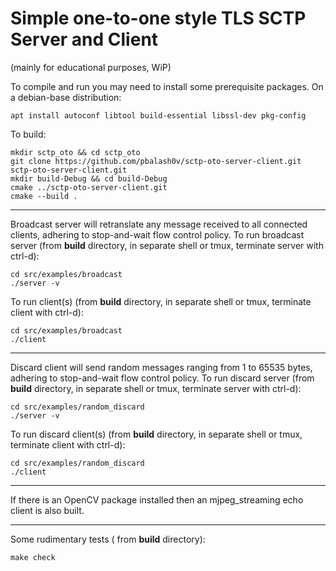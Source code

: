 # Simple one-to-one style TLS SCTP Server and Client
(mainly for educational purposes, WiP)

To compile and run you may need to install some prerequisite packages.
On a debian-base distribution:
```console
apt install autoconf libtool build-essential libssl-dev pkg-config 
```

To build:
```console
mkdir sctp_oto && cd sctp_oto
git clone https://github.com/pbalash0v/sctp-oto-server-client.git sctp-oto-server-client.git
mkdir build-Debug && cd build-Debug
cmake ../sctp-oto-server-client.git
cmake --build .
```

---  
Broadcast server will retranslate any message received to all connected clients, adhering to stop-and-wait flow control policy.
To run broadcast server (from **build** directory, in separate shell or tmux, terminate server with ctrl-d):
```console
cd src/examples/broadcast
./server -v
```

To run client(s) (from **build** directory, in separate shell or tmux, terminate client with ctrl-d):
```console
cd src/examples/broadcast
./client
```

---  
Discard client will send random messages ranging from 1 to 65535 bytes, adhering to stop-and-wait flow control policy.
To run discard server (from **build** directory, in separate shell or tmux, terminate server with ctrl-d):
```console
cd src/examples/random_discard
./server -v
```

To run discard client(s) (from **build** directory, in separate shell or tmux, terminate client with ctrl-d):
```console
cd src/examples/random_discard
./client
```
---
If there is an OpenCV package installed then an mjpeg_streaming echo client is also built.

---
Some rudimentary tests ( from **build** directory):
```console
make check
```
